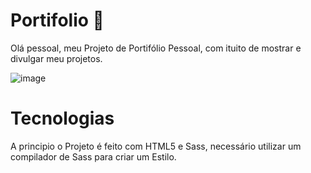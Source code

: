# Portifolio :eyes:

Olá pessoal, meu Projeto de Portifólio Pessoal, com ituito de mostrar e divulgar meu projetos.

![image](https://user-images.githubusercontent.com/61026447/157314176-269130cd-d920-42e4-a9a3-bc6cea1d0771.png)

# Tecnologias

A principio o Projeto é feito com HTML5 e Sass, necessário utilizar um compilador de Sass para criar um Estilo.
